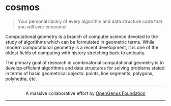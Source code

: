 # cosmos
> Your personal library of every algorithm and data structure code that you will ever encounter

Computational geometry is a branch of computer science devoted to the study of algorithms which can be formulated in geometric terms.  While modern computational geometry is a recent development, it is one of the oldest fields of computing with history stretching back to antiquity. 

The primary goal of research in combinatorial computational geometry is to develop efficient algorithms and data structures for solving problems stated in terms of basic geometrical objects: points, line segments, polygons, polyhedra, etc.

---

<p align="center">
	A massive collaborative effort by <a href="https://github.com/OpenGenus/cosmos">OpenGenus Foundation</a> 
</p>

---

